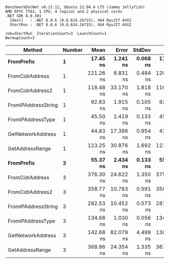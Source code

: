 ```

BenchmarkDotNet v0.13.12, Ubuntu 22.04.4 LTS (Jammy Jellyfish)
AMD EPYC 7763, 1 CPU, 4 logical and 2 physical cores
.NET SDK 8.0.301
  [Host]   : .NET 8.0.6 (8.0.624.26715), X64 RyuJIT AVX2
  ShortRun : .NET 8.0.6 (8.0.624.26715), X64 RyuJIT AVX2

Job=ShortRun  IterationCount=3  LaunchCount=1  
WarmupCount=3  

```
| Method              | Number | Mean      | Error     | StdDev   | Min       | Max       | Gen0   | Allocated |
|-------------------- |------- |----------:|----------:|---------:|----------:|----------:|-------:|----------:|
| **FromPrefix**          | **1**      |  **17.45 ns** |  **1.241 ns** | **0.068 ns** |  **17.37 ns** |  **17.49 ns** | **0.0007** |      **56 B** |
| FromCidrAddress     | 1      | 121.26 ns |  8.831 ns | 0.484 ns | 120.74 ns | 121.69 ns | 0.0012 |     112 B |
| FromCidrAddress2    | 1      | 118.48 ns | 33.170 ns | 1.818 ns | 116.39 ns | 119.74 ns | 0.0012 |     112 B |
| FromIPAddressString | 1      |  92.83 ns |  1.915 ns | 0.105 ns |  92.71 ns |  92.89 ns | 0.0006 |      56 B |
| FromIPAddressType   | 1      |  45.50 ns |  2.419 ns | 0.133 ns |  45.35 ns |  45.61 ns | 0.0010 |      88 B |
| GetNetworkAddress   | 1      |  44.83 ns | 17.396 ns | 0.954 ns |  43.75 ns |  45.58 ns | 0.0007 |      56 B |
| GetAddressRange     | 1      | 123.25 ns | 30.876 ns | 1.692 ns | 121.49 ns | 124.87 ns | 0.0019 |     168 B |
| **FromPrefix**          | **3**      |  **55.37 ns** |  **2.434 ns** | **0.133 ns** |  **55.26 ns** |  **55.52 ns** | **0.0020** |     **168 B** |
| FromCidrAddress     | 3      | 376.30 ns | 24.622 ns | 1.350 ns | 375.48 ns | 377.85 ns | 0.0038 |     336 B |
| FromCidrAddress2    | 3      | 358.77 ns | 10.783 ns | 0.591 ns | 358.14 ns | 359.32 ns | 0.0038 |     336 B |
| FromIPAddressString | 3      | 282.53 ns | 10.452 ns | 0.573 ns | 281.89 ns | 283.00 ns | 0.0019 |     168 B |
| FromIPAddressType   | 3      | 134.68 ns |  1.030 ns | 0.056 ns | 134.63 ns | 134.74 ns | 0.0031 |     264 B |
| GetNetworkAddress   | 3      | 142.68 ns | 82.079 ns | 4.499 ns | 138.04 ns | 147.02 ns | 0.0019 |     168 B |
| GetAddressRange     | 3      | 368.86 ns | 24.354 ns | 1.335 ns | 367.49 ns | 370.15 ns | 0.0057 |     504 B |
